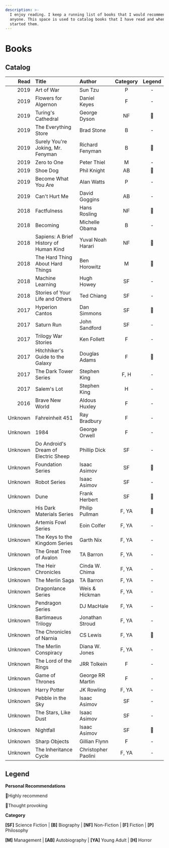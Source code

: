 ```yaml
---
description: >-
  I enjoy reading. I keep a running list of books that I would recommend to
  anyone. This space is used to catalog books that I have read and when I
  started them.
---
```


# Books

## Catalog

| Read | Title | Author | Category | Legend |
| ---: | :--- | :--- | :---: | :---: |
| 2019 | Art of War | Sun Tzu | P | - |
| 2019 | Flowers for Algernon | Daniel Keyes | F | - |
| 2019 | Turing's Cathedral | George Dyson | NF | 🧠 |
| 2019 | The Everything Store | Brad Stone | B | - |
| 2019 | Surely You're Joking, Mr. Fenyman | Richard Fenyman | B | 🌟 |
| 2019 | Zero to One | Peter Thiel | M | - |
| 2019  | Shoe Dog | Phil Knight | AB | 🌟 |
| 2019 | Become What You Are | Alan Watts | P | - |
| 2019 | Can't Hurt Me | David Goggins | AB | - |
| 2018 | Factfulness | Hans Rosling | NF | 🧠 |
| 2018 | Becoming | Michelle Obama | B | - |
| 2018 | Sapiens: A Brief History of Human Kind | Yuval Noah Harari | NF | 🧠 |
| 2018 | The Hard Thing About Hard Things | Ben Horowitz | M | 🌟 |
| 2018 | Machine Learning | Hugh Howey | SF | - |
| 2018 | Stories of Your Life and Others | Ted Chiang | SF | - |
| 2017 | Hyperion Cantos | Dan Simmons | SF | 🌟 |
| 2017 | Saturn Run | John Sandford | SF | - |
| 2017 | Trilogy War Stories | Ken Follett | F | - |
| 2017 | Hitchhiker's Guide to the Galaxy | Douglas Adams | F | 🌟 |
| 2017 | The Dark Tower Series | Stephen King | F, H | - |
| 2017 | Salem's Lot | Stephen King | H | - |
| 2016 | Brave New World | Aldous Huxley | F | - |
| Unknown | Fahreinheit 451 | Ray Bradbury | F | - |
| Unknown | 1984 | George Orwell | F | - |
| Unknown | Do Android's Dream of Electric Sheep | Phillip Dick | SF | - |
| Unknown | Foundation Series | Isaac Asimov | SF | 🌟 |
| Unknown | Robot Series | Isaac Asimov | SF | - |
| Unknown | Dune | Frank Herbert | SF | 🌟 |
| Unknown | His Dark Materials Series | Philip Pullman | F, YA | 🌟 |
| Unknown | Artemis Fowl Series | Eoin Colfer | F, YA | - |
| Unknown | The Keys to the Kingdom Series | Garth Nix | F, YA | - |
| Unknown | The Great Tree of Avalon | TA Barron | F, YA | - |
| Unknown | The Heir Chronicles | Cinda W. Chima | F, YA | - |
| Unknown | The Merlin Saga | TA Barron | F, YA | - |
| Unknown | Dragonlance Series | Weis & Hickman | F, YA | - |
| Unknown | Pendragon Series | DJ MacHale | F, YA | - |
| Unknown | Bartimaeus Trilogy | Jonathan Stroud | F, YA | - |
| Unknown | The Chronicles of Narnia | CS Lewis | F, YA | 🌟 |
| Unknown | The Merlin Conspiracy | Diana W. Jones | F, YA | - |
| Unknown | The Lord of the Rings | JRR Tolkein | F | - |
| Unknown | Game of Thrones | George RR Martin | F | - |
| Unknown | Harry Potter | JK Rowling | F, YA | - |
| Unknown | Pebble in the Sky | Isaac Asimov | SF | - |
| Unknown | The Stars, Like Dust | Isaac Asimov | SF | - |
| Unknown | Nightfall | Isaac Asimov | SF | 🌟 |
| Unknown | Sharp Objects | Gillian Flynn | F | - |
| Unknown | The Inheritance Cycle | Christopher Paolini | F, YA | - |

## **Legend**

**Personal Recommendations**

🌟Highly recommend

🧠Thought provoking

**Category**

**\[SF\]** Science Fiction \| **\[B\]** Biography \| **\[NF\]** Non-Fiction \| **\[F\]** Fiction \| **\[P\]** Philosophy

**\[M\]** Management \| **\[AB\]** Autobiography \| **\[YA\]** Young Adult \| **\[H\]** Horror

